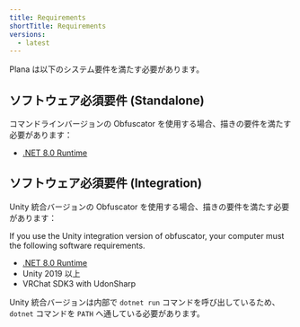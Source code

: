```yaml
---
title: Requirements
shortTitle: Requirements
versions:
  - latest
---
```


Plana は以下のシステム要件を満たす必要があります。

## ソフトウェア必須要件 (Standalone)

コマンドラインバージョンの Obfuscator を使用する場合、描きの要件を満たす必要があります：

- [.NET 8.0 Runtime](https://dotnet.microsoft.com/en-us/download/dotnet/8.0)

## ソフトウェア必須要件 (Integration)

Unity 統合バージョンの Obfuscator を使用する場合、描きの要件を満たす必要があります：

If you use the Unity integration version of obfuscator, your computer must the following software requirements.

- [.NET 8.0 Runtime](https://dotnet.microsoft.com/en-us/download/dotnet/8.0)
- Unity 2019 以上
- VRChat SDK3 with UdonSharp

Unity 統合バージョンは内部で `dotnet run` コマンドを呼び出しているため、 `dotnet` コマンドを `PATH` へ通している必要があります。
